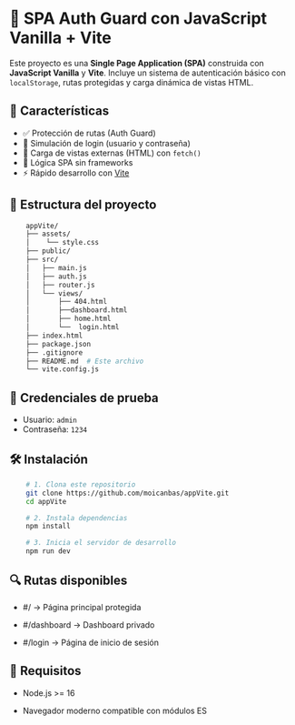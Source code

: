 # 🔐 SPA Auth Guard con JavaScript Vanilla + Vite

Este proyecto es una **Single Page Application (SPA)** construida con **JavaScript Vanilla** y **Vite**. Incluye un sistema de autenticación básico con `localStorage`, rutas protegidas y carga dinámica de vistas HTML.

## 🚀 Características

- ✅ Protección de rutas (Auth Guard)
- 🔐 Simulación de login (usuario y contraseña)
- 📄 Carga de vistas externas (HTML) con `fetch()`
- 🧠 Lógica SPA sin frameworks
- ⚡️ Rápido desarrollo con [Vite](https://vitejs.dev)

## 📁 Estructura del proyecto

``` bash
    appVite/
    ├── assets/
    │    └── style.css
    ├── public/
    ├── src/
    │   ├── main.js
    │   ├── auth.js
    │   ├── router.js
    │   └── views/
    │       ├── 404.html
    │       ├──dashboard.html
    │       ├── home.html
    │       └──  login.html
    ├── index.html
    ├── package.json
    ├── .gitignore
    ├── README.md  # Este archivo
    └── vite.config.js
```


## 🧪 Credenciales de prueba

- Usuario: `admin`
- Contraseña: `1234`

## 🛠️ Instalación

```bash
    # 1. Clona este repositorio
    git clone https://github.com/moicanbas/appVite.git
    cd appVite

    # 2. Instala dependencias
    npm install

    # 3. Inicia el servidor de desarrollo
    npm run dev
```

## 🔍 Rutas disponibles
- #/ → Página principal protegida

- #/dashboard → Dashboard privado

- #/login → Página de inicio de sesión


## 📌 Requisitos
- Node.js >= 16

- Navegador moderno compatible con módulos ES
